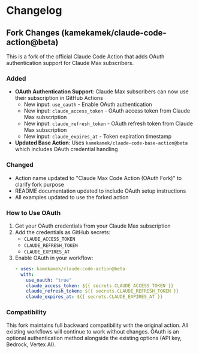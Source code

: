 # Changelog

## Fork Changes (kamekamek/claude-code-action@beta)

This is a fork of the official Claude Code Action that adds OAuth authentication support for Claude Max subscribers.

### Added

- **OAuth Authentication Support**: Claude Max subscribers can now use their subscription in GitHub Actions
  - New input: `use_oauth` - Enable OAuth authentication
  - New input: `claude_access_token` - OAuth access token from Claude Max subscription
  - New input: `claude_refresh_token` - OAuth refresh token from Claude Max subscription
  - New input: `claude_expires_at` - Token expiration timestamp
- **Updated Base Action**: Uses `kamekamek/claude-code-base-action@beta` which includes OAuth credential handling

### Changed

- Action name updated to "Claude Max Code Action (OAuth Fork)" to clarify fork purpose
- README documentation updated to include OAuth setup instructions
- All examples updated to use the forked action

### How to Use OAuth

1. Get your OAuth credentials from your Claude Max subscription
2. Add the credentials as GitHub secrets:
   - `CLAUDE_ACCESS_TOKEN`
   - `CLAUDE_REFRESH_TOKEN`
   - `CLAUDE_EXPIRES_AT`
3. Enable OAuth in your workflow:
   ```yaml
   - uses: kamekamek/claude-code-action@beta
     with:
       use_oauth: "true"
       claude_access_token: ${{ secrets.CLAUDE_ACCESS_TOKEN }}
       claude_refresh_token: ${{ secrets.CLAUDE_REFRESH_TOKEN }}
       claude_expires_at: ${{ secrets.CLAUDE_EXPIRES_AT }}
   ```

### Compatibility

This fork maintains full backward compatibility with the original action. All existing workflows will continue to work without changes. OAuth is an optional authentication method alongside the existing options (API key, Bedrock, Vertex AI). 